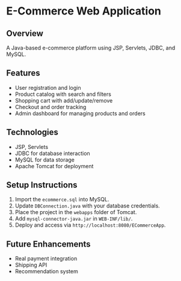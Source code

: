 # E-Commerce Web Application

## Overview
A Java-based e-commerce platform using JSP, Servlets, JDBC, and MySQL.

## Features
- User registration and login
- Product catalog with search and filters
- Shopping cart with add/update/remove
- Checkout and order tracking
- Admin dashboard for managing products and orders

## Technologies
- JSP, Servlets
- JDBC for database interaction
- MySQL for data storage
- Apache Tomcat for deployment

## Setup Instructions
1. Import the `ecommerce.sql` into MySQL.
2. Update `DBConnection.java` with your database credentials.
3. Place the project in the `webapps` folder of Tomcat.
4. Add `mysql-connector-java.jar` in `WEB-INF/lib/`.
5. Deploy and access via `http://localhost:8080/ECommerceApp`.

## Future Enhancements
- Real payment integration
- Shipping API
- Recommendation system

